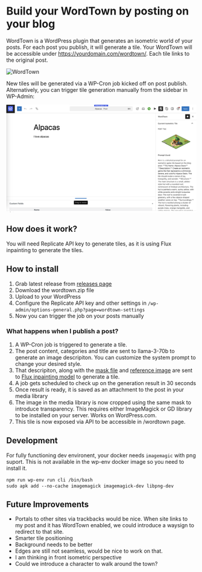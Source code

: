 # Build your WordTown by posting on your blog

WordTown is a WordPress plugin that generates an isometric world of your posts.
For each post you publish, it will generate a tile. Your WordTown will be accessible under https://yourdomain.com/wordtown/. Each tile links to the original post.

![WordTown](./assets/docs/intro.png)

New tiles will be generated via a WP-Cron job kicked off on post publish.
Alternatively, you can trigger tile generation manually from the sidebar in WP-Admin:

![Generate Tiles](./assets/docs/sidebar.png)

## How does it work?

You will need Replicate API key to generate tiles, as it is using Flux inpainting to generate the tiles.

## How to install

1. Grab latest release from [releases page](https://github.com/artpi/wordtown/releases/latest)
2. Download the wordtown.zip file
3. Upload to your WordPress
4. Configure the Replicate API key and other settings in `/wp-admin/options-general.php?page=wordtown-settings`
5. Now you can trigger the job on your posts manually

### What happens when I publish a post?

1. A WP-Cron job is triggered to generate a tile.
2. The post content, categories and title are sent to llama-3-70b to generate an image descripiton. You can customize the system prompt to change your desired style.
3. That descripiton, along with the [mask file](./assets/mask.png) and [reference image](./assets/tiletree.png) are sent to [Flux inpainting model](https://replicate.com/zsxkib/flux-dev-inpainting) to generate a tile.
4. A job gets scheduled to check up on the generation result in 30 seconds
5. Once result is ready, it is saved as an attachment to the post in your media library
6. The image in the media library is now cropped using the same mask to introduce transparency. This requires either ImageMagick or GD library to be installed on your server. Works on WordPress.com.
7. This tile is now exposed via API to be accessible in /wordtown page.

## Development

For fully functioning dev environent, your docker needs `imagemagic` with png suport. This is not available in the wp-env docker image so you need to install it.

```
npm run wp-env run cli /bin/bash
sudo apk add --no-cache imagemagick imagemagick-dev libpng-dev
```

## Future Improvements

- Portals to other sites via trackbacks would be nice. When site links to my post and it has WordTown enabled, we could introduce a waysign to redirect to that site.
- Smarter tile positioning
- Background needs to be better
- Edges are still not seamless, would be nice to work on that.
- I am thinking in front isometric perspective
- Could we introduce a character to walk around the town?
